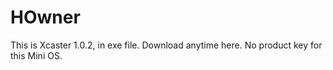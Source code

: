 # HOwner
This is Xcaster 1.0.2, in exe file. Download anytime here. No product key for this Mini OS.
